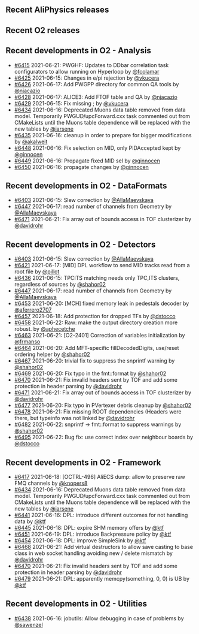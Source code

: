 ## Recent AliPhysics releases
## Recent O2 releases
## Recent developments in O2 - Analysis
- [\#6415](https://github.com/AliceO2Group/AliceO2/pull/6415) 2021-06-21: PWGHF: Updates to DDbar correlation task configurators to allow running on Hyperloop by [@fcolamar](https://github.com/fcolamar)
- [\#6425](https://github.com/AliceO2Group/AliceO2/pull/6425) 2021-06-15: Changes in e/pi rejection by [@vkucera](https://github.com/vkucera)
- [\#6426](https://github.com/AliceO2Group/AliceO2/pull/6426) 2021-06-17: Add PWGPP directory for common QA tools by [@njacazio](https://github.com/njacazio)
- [\#6428](https://github.com/AliceO2Group/AliceO2/pull/6428) 2021-06-17: ALICE3: Add FTOF table and QA by [@njacazio](https://github.com/njacazio)
- [\#6429](https://github.com/AliceO2Group/AliceO2/pull/6429) 2021-06-15: Fix missing ; by [@vkucera](https://github.com/vkucera)
- [\#6434](https://github.com/AliceO2Group/AliceO2/pull/6434) 2021-06-16: Deprecated Muons data table removed from data model. Temporarily PWGUD/upcForward.cxx task commented out from CMakeLists until the Muons table dependence will be replaced with the new tables by [@iarsene](https://github.com/iarsene)
- [\#6435](https://github.com/AliceO2Group/AliceO2/pull/6435) 2021-06-16: cleanup in order to prepare for bigger modifications by [@akalweit](https://github.com/akalweit)
- [\#6448](https://github.com/AliceO2Group/AliceO2/pull/6448) 2021-06-16: Fix selection on MID, only PIDAccepted kept by [@ginnocen](https://github.com/ginnocen)
- [\#6449](https://github.com/AliceO2Group/AliceO2/pull/6449) 2021-06-16: Propagate fixed MID sel by [@ginnocen](https://github.com/ginnocen)
- [\#6450](https://github.com/AliceO2Group/AliceO2/pull/6450) 2021-06-16: propagate changes by [@ginnocen](https://github.com/ginnocen)
## Recent developments in O2 - DataFormats
- [\#6403](https://github.com/AliceO2Group/AliceO2/pull/6403) 2021-06-15: Slew correction by [@AllaMaevskaya](https://github.com/AllaMaevskaya)
- [\#6447](https://github.com/AliceO2Group/AliceO2/pull/6447) 2021-06-17: read number of channels from Geometry by [@AllaMaevskaya](https://github.com/AllaMaevskaya)
- [\#6471](https://github.com/AliceO2Group/AliceO2/pull/6471) 2021-06-21: Fix array out of bounds access in TOF clusterizer by [@davidrohr](https://github.com/davidrohr)
## Recent developments in O2 - Detectors
- [\#6403](https://github.com/AliceO2Group/AliceO2/pull/6403) 2021-06-15: Slew correction by [@AllaMaevskaya](https://github.com/AllaMaevskaya)
- [\#6421](https://github.com/AliceO2Group/AliceO2/pull/6421) 2021-06-17: [MID] DPL workflow to send MID tracks read from a root file by [@pillot](https://github.com/pillot)
- [\#6436](https://github.com/AliceO2Group/AliceO2/pull/6436) 2021-06-15: TPCITS matching needs only TPC,ITS clusters, regardless of sources by [@shahor02](https://github.com/shahor02)
- [\#6447](https://github.com/AliceO2Group/AliceO2/pull/6447) 2021-06-17: read number of channels from Geometry by [@AllaMaevskaya](https://github.com/AllaMaevskaya)
- [\#6453](https://github.com/AliceO2Group/AliceO2/pull/6453) 2021-06-20: [MCH] fixed memory leak in pedestals decoder by [@aferrero2707](https://github.com/aferrero2707)
- [\#6457](https://github.com/AliceO2Group/AliceO2/pull/6457) 2021-06-18: Add protection for dropped TFs by [@dstocco](https://github.com/dstocco)
- [\#6458](https://github.com/AliceO2Group/AliceO2/pull/6458) 2021-06-22: Raw: make the output directory creation more robust. by [@aphecetche](https://github.com/aphecetche)
- [\#6463](https://github.com/AliceO2Group/AliceO2/pull/6463) 2021-06-21: [O2-2401] Correction of variables initialization by [@frmanso](https://github.com/frmanso)
- [\#6464](https://github.com/AliceO2Group/AliceO2/pull/6464) 2021-06-20: Add MFT-specific fillDecodedDigits, use/reset ordering helper by [@shahor02](https://github.com/shahor02)
- [\#6467](https://github.com/AliceO2Group/AliceO2/pull/6467) 2021-06-20: trivial fix to suppress the snprintf warning by [@shahor02](https://github.com/shahor02)
- [\#6469](https://github.com/AliceO2Group/AliceO2/pull/6469) 2021-06-20: Fix typo in the fmt::format by [@shahor02](https://github.com/shahor02)
- [\#6470](https://github.com/AliceO2Group/AliceO2/pull/6470) 2021-06-21: Fix invalid headers sent by TOF and add some protection in header parsing by [@davidrohr](https://github.com/davidrohr)
- [\#6471](https://github.com/AliceO2Group/AliceO2/pull/6471) 2021-06-21: Fix array out of bounds access in TOF clusterizer by [@davidrohr](https://github.com/davidrohr)
- [\#6477](https://github.com/AliceO2Group/AliceO2/pull/6477) 2021-06-20: Fix typo in PVertexer debris cleanup by [@shahor02](https://github.com/shahor02)
- [\#6478](https://github.com/AliceO2Group/AliceO2/pull/6478) 2021-06-21: Fix missing ROOT dependencies (Headers were there, but typeinfo was not linked by [@davidrohr](https://github.com/davidrohr)
- [\#6482](https://github.com/AliceO2Group/AliceO2/pull/6482) 2021-06-22: snprintf -> fmt::format to suppress warnings by [@shahor02](https://github.com/shahor02)
- [\#6495](https://github.com/AliceO2Group/AliceO2/pull/6495) 2021-06-22: Bug fix: use correct index over neighbour boards by [@dstocco](https://github.com/dstocco)
## Recent developments in O2 - Framework
- [\#6417](https://github.com/AliceO2Group/AliceO2/pull/6417) 2021-06-18: [OCTRL-496] AliECS dump: allow to preserve raw FMQ channels by [@knopers8](https://github.com/knopers8)
- [\#6434](https://github.com/AliceO2Group/AliceO2/pull/6434) 2021-06-16: Deprecated Muons data table removed from data model. Temporarily PWGUD/upcForward.cxx task commented out from CMakeLists until the Muons table dependence will be replaced with the new tables by [@iarsene](https://github.com/iarsene)
- [\#6441](https://github.com/AliceO2Group/AliceO2/pull/6441) 2021-06-16: DPL: introduce different outcomes for not handling data by [@ktf](https://github.com/ktf)
- [\#6445](https://github.com/AliceO2Group/AliceO2/pull/6445) 2021-06-18: DPL: expire SHM memory offers by [@ktf](https://github.com/ktf)
- [\#6451](https://github.com/AliceO2Group/AliceO2/pull/6451) 2021-06-19: DPL: introduce Backpressure policy by [@ktf](https://github.com/ktf)
- [\#6454](https://github.com/AliceO2Group/AliceO2/pull/6454) 2021-06-18: DPL: improve SimpleSink by [@ktf](https://github.com/ktf)
- [\#6468](https://github.com/AliceO2Group/AliceO2/pull/6468) 2021-06-21: Add virtual destructors to allow save casting to base class in web socket handling avoiding new / delete mismatch by [@davidrohr](https://github.com/davidrohr)
- [\#6470](https://github.com/AliceO2Group/AliceO2/pull/6470) 2021-06-21: Fix invalid headers sent by TOF and add some protection in header parsing by [@davidrohr](https://github.com/davidrohr)
- [\#6479](https://github.com/AliceO2Group/AliceO2/pull/6479) 2021-06-21: DPL: apparently memcpy(something, 0, 0) is UB by [@ktf](https://github.com/ktf)
## Recent developments in O2 - Utilities
- [\#6438](https://github.com/AliceO2Group/AliceO2/pull/6438) 2021-06-16: jobutils: Allow debugging in case of problems by [@sawenzel](https://github.com/sawenzel)
